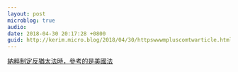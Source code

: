 ```yaml
---
layout: post
microblog: true
audio: 
date: 2018-04-30 20:17:28 +0800
guid: http://kerim.micro.blog/2018/04/30/httpswwwmpluscomtwarticle.html
---
```

[納粹制定反猶太法時，參考的是美國法](https://www.mplus.com.tw/article/1600)

